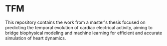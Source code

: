 # TFM
This repository contains the work from a master's thesis focused on predicting the temporal evolution of cardiac electrical activity, aiming to bridge biophysical modeling and machine learning for efficient and accurate simulation of heart dynamics.
